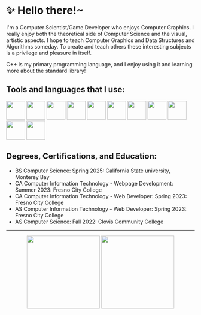 <style> 
.tools-lang img{
    width: 50px;
    height: 50px;
}
</style>
# ✨ Hello there!~
I'm a Computer Scientist/Game Developer who enjoys Computer Graphics. I really enjoy both the theoretical side of Computer Science and the visual, artistic aspects. I hope to teach Computer Graphics and Data Structures and Algorithms someday. To create and teach others these interesting subjects is a privilege and pleasure in itself.

C++ is my primary programming language, and I enjoy using it and learning more about the standard library!
## Tools and languages that I use:
<div class="tools-lang">
    <img src="https://cdn.jsdelivr.net/gh/devicons/devicon@latest/icons/opengl/opengl-plain.svg" />
    <img src="https://cdn.jsdelivr.net/gh/devicons/devicon@latest/icons/cplusplus/cplusplus-original.svg"/>
    <img src="https://cdn.jsdelivr.net/gh/devicons/devicon@latest/icons/csharp/csharp-original.svg" />
    <img src="https://cdn.jsdelivr.net/gh/devicons/devicon@latest/icons/java/java-original-wordmark.svg" />
    <img src="https://cdn.jsdelivr.net/gh/devicons/devicon@latest/icons/python/python-original.svg" />
    <img src="https://cdn.jsdelivr.net/gh/devicons/devicon@latest/icons/c/c-original.svg" />
    <img src="https://cdn.jsdelivr.net/gh/devicons/devicon@latest/icons/javascript/javascript-original.svg" />
    <img src="https://cdn.jsdelivr.net/gh/devicons/devicon@latest/icons/android/android-plain.svg" />
    <img src="https://cdn.jsdelivr.net/gh/devicons/devicon@latest/icons/mongodb/mongodb-plain-wordmark.svg" />
    <img src="https://cdn.jsdelivr.net/gh/devicons/devicon@latest/icons/vscode/vscode-original.svg" />
    <img src="https://cdn.jsdelivr.net/gh/devicons/devicon@latest/icons/unity/unity-original.svg" />
</div>
        
## Degrees, Certifications, and Education:
- BS Computer Science: Spring 2025: California State university, Monterey Bay
- CA Computer Information Technology - Webpage Development: Summer 2023: Fresno City College
- CA Computer Information Technology - Web Developer: Spring 2023: Fresno City College
- AS Computer Information Technology - Web Developer: Spring 2023: Fresno City College
- AS Computer Science: Fall 2022: Clovis Community College

<hr></hr>
<div align="center">
    <img height=195 class="img" src="https://github-readme-stats.vercel.app/api/top-langs/?username=XOR-SABER&theme=dark&&hide=HTML,CSS,shaderlab,HLSL,Mathematica,&exclude_repo=CubedPrime" />
     <img height=195 class="img" src="https://streak-stats.demolab.com/?user=XOR-SABER&theme=dark" />
</div>